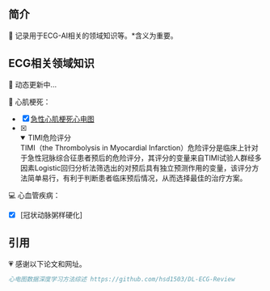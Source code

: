 ##  简介

 🚀 记录用于ECG-AI相关的领域知识等。*含义为重要。

## ECG相关领域知识

📢 动态更新中...

📘 心肌梗死：

- [x] [急性心肌梗死心电图](https://www.aclsmedicaltraining.com/ecg-in-acute-myocardial-infarction/)
- [x] <details open><summary>TIMI危险评分</summary>
       TIMI（the Thrombolysis in Myocardial Infarction）危险评分是临床上针对于急性冠脉综合征患者预后的危险评分，其评分的变量来自TIMI试验人群经多因素Logistic回归分析法筛选出的对预后具有独立预测作用的变量，该评分方法简单易行，有利于判断患者临床预后情况，从而选择最佳的治疗方案。
     </details>

💻 心血管疾病：
- [x] [冠状动脉粥样硬化]

## 引用

💗 感谢以下论文和网址。

```bibtex
心电图数据深度学习方法综述 https://github.com/hsd1503/DL-ECG-Review
```
